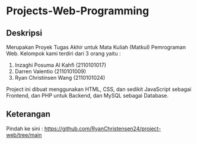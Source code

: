 # Projects-Web-Programming

## Deskripsi
Merupakan Proyek Tugas Akhir untuk Mata Kuliah (Matkul) Pemrograman Web.
Kelompok kami terdiri dari 3 orang yaitu :
1. Inzaghi Posuma Al Kahfi (2110101017)
2. Darren Valentio (2110101009)
3. Ryan Christinsen Wang (2110101024)

Project ini dibuat menggunakan HTML, CSS, dan sedikit JavaScript sebagai Frontend, dan PHP untuk Backend, dan MySQL sebagai Database.

## Keterangan
Pindah ke sini : https://github.com/RyanChristensen24/project-web/tree/main

